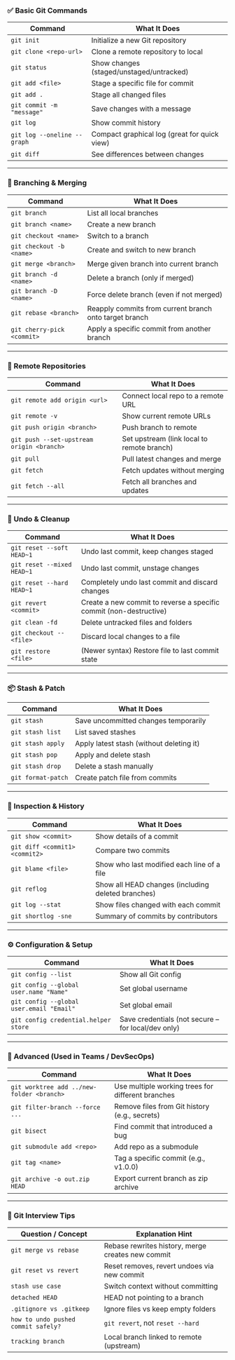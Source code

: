 ### ✅ Basic Git Commands

| Command                        | What It Does                                                       |
| ----------------------------- | ------------------------------------------------------------------ |
| `git init`                    | Initialize a new Git repository                                   |
| `git clone <repo-url>`        | Clone a remote repository to local                                |
| `git status`                  | Show changes (staged/unstaged/untracked)                          |
| `git add <file>`              | Stage a specific file for commit                                  |
| `git add .`                   | Stage all changed files                                            |
| `git commit -m "message"`     | Save changes with a message                                       |
| `git log`                     | Show commit history                                               |
| `git log --oneline --graph`   | Compact graphical log (great for quick view)                      |
| `git diff`                    | See differences between changes                                   |

---

### 🧠 Branching & Merging

| Command                                  | What It Does                                                   |
| ---------------------------------------- | -------------------------------------------------------------- |
| `git branch`                             | List all local branches                                        |
| `git branch <name>`                      | Create a new branch                                            |
| `git checkout <name>`                    | Switch to a branch                                             |
| `git checkout -b <name>`                 | Create and switch to new branch                                |
| `git merge <branch>`                     | Merge given branch into current branch                         |
| `git branch -d <name>`                   | Delete a branch (only if merged)                               |
| `git branch -D <name>`                   | Force delete branch (even if not merged)                       |
| `git rebase <branch>`                    | Reapply commits from current branch onto target branch         |
| `git cherry-pick <commit>`               | Apply a specific commit from another branch                    |

---

### 🔁 Remote Repositories

| Command                                      | What It Does                                          |
| ------------------------------------------- | ----------------------------------------------------- |
| `git remote add origin <url>`               | Connect local repo to a remote URL                   |
| `git remote -v`                              | Show current remote URLs                             |
| `git push origin <branch>`                  | Push branch to remote                                |
| `git push --set-upstream origin <branch>`   | Set upstream (link local to remote branch)           |
| `git pull`                                   | Pull latest changes and merge                        |
| `git fetch`                                  | Fetch updates without merging                        |
| `git fetch --all`                            | Fetch all branches and updates                       |

---

### 🧹 Undo & Cleanup

| Command                              | What It Does                                                        |
| ----------------------------------- | ------------------------------------------------------------------- |
| `git reset --soft HEAD~1`           | Undo last commit, keep changes staged                               |
| `git reset --mixed HEAD~1`          | Undo last commit, unstage changes                                   |
| `git reset --hard HEAD~1`           | Completely undo last commit and discard changes                     |
| `git revert <commit>`               | Create a new commit to reverse a specific commit (non-destructive)  |
| `git clean -fd`                     | Delete untracked files and folders                                  |
| `git checkout -- <file>`            | Discard local changes to a file                                     |
| `git restore <file>`                | (Newer syntax) Restore file to last commit state                    |

---

### 📦 Stash & Patch

| Command                 | What It Does                                          |
| ---------------------- | ----------------------------------------------------- |
| `git stash`            | Save uncommitted changes temporarily                  |
| `git stash list`       | List saved stashes                                   |
| `git stash apply`      | Apply latest stash (without deleting it)             |
| `git stash pop`        | Apply and delete stash                               |
| `git stash drop`       | Delete a stash manually                              |
| `git format-patch`     | Create patch file from commits                       |

---

### 👀 Inspection & History

| Command                            | What It Does                                              |
| ---------------------------------- | --------------------------------------------------------- |
| `git show <commit>`               | Show details of a commit                                  |
| `git diff <commit1> <commit2>`    | Compare two commits                                       |
| `git blame <file>`                | Show who last modified each line of a file                |
| `git reflog`                      | Show all HEAD changes (including deleted branches)        |
| `git log --stat`                  | Show files changed with each commit                       |
| `git shortlog -sne`               | Summary of commits by contributors                       |

---

### ⚙️ Configuration & Setup

| Command                                     | What It Does                                          |
| ------------------------------------------ | ----------------------------------------------------- |
| `git config --list`                        | Show all Git config                                   |
| `git config --global user.name "Name"`     | Set global username                                   |
| `git config --global user.email "Email"`   | Set global email                                      |
| `git config credential.helper store`       | Save credentials (not secure – for local/dev only)    |

---

### 🧩 Advanced (Used in Teams / DevSecOps)

| Command                                           | What It Does                                               |
| ------------------------------------------------ | ---------------------------------------------------------- |
| `git worktree add ../new-folder <branch>`        | Use multiple working trees for different branches          |
| `git filter-branch --force ...`                  | Remove files from Git history (e.g., secrets)              |
| `git bisect`                                     | Find commit that introduced a bug                          |
| `git submodule add <repo>`                       | Add repo as a submodule                                    |
| `git tag <name>`                                 | Tag a specific commit (e.g., v1.0.0)                        |
| `git archive -o out.zip HEAD`                    | Export current branch as zip archive                       |

---

### 🧠 Git Interview Tips

| Question / Concept                              | Explanation Hint |
| ----------------------------------------------- | ---------------- |
| `git merge vs rebase`                           | Rebase rewrites history, merge creates new commit |
| `git reset vs revert`                           | Reset removes, revert undoes via new commit       |
| `stash use case`                                | Switch context without committing                 |
| `detached HEAD`                                 | HEAD not pointing to a branch                     |
| `.gitignore vs .gitkeep`                        | Ignore files vs keep empty folders                |
| `how to undo pushed commit safely?`             | `git revert`, not `reset --hard`                 |
| `tracking branch`                               | Local branch linked to remote (upstream)          |
